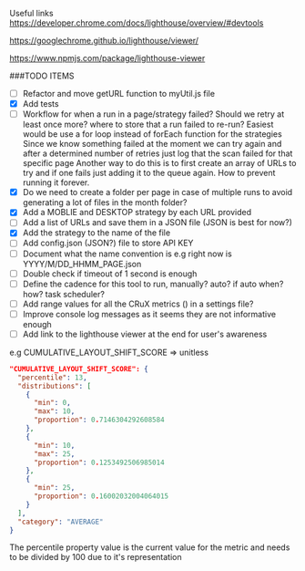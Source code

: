 Useful links
https://developer.chrome.com/docs/lighthouse/overview/#devtools

https://googlechrome.github.io/lighthouse/viewer/

https://www.npmjs.com/package/lighthouse-viewer


###TODO ITEMS
- [ ] Refactor and move getURL function to myUtil.js file
- [x] Add tests
- [ ] Workflow for when a run in a page/strategy failed?
  Should we retry at least once more? where to store that a run failed to re-run? 
  Easiest would be use a for loop instead of forEach function for the strategies
  Since we know something failed at the moment we can try again and after a determined number of retries just log that the scan failed for that specific page
  Another way to do this is to first create an array of URLs to try and if one fails just adding it to the queue again. How to prevent running it forever.
- [x] Do we need to create a folder per page in case of multiple runs to avoid generating a lot of files in the month folder?
- [x] Add a MOBLIE and DESKTOP strategy by each URL provided
- [ ] Add a list of URLs and save them in a JSON file (JSON is best for now?)
- [x] Add the strategy to the name of the file
- [ ] Add config.json (JSON?) file to store API KEY
- [ ] Document what the name convention is e.g right now is YYYY/M/DD_HHMM_PAGE.json
- [ ] Double check if timeout of 1 second is enough
- [ ] Define the cadence for this tool to run, manually? auto? if auto when? how? task scheduler?
- [ ] Add range values for all the CRuX metrics () in a settings file?
- [ ] Improve console log messages as it seems they are not informative enough
- [ ] Add link to the lighthouse viewer at the end for user's awareness

e.g CUMULATIVE_LAYOUT_SHIFT_SCORE => unitless 
```json
"CUMULATIVE_LAYOUT_SHIFT_SCORE": {
  "percentile": 13,
  "distributions": [
    {
      "min": 0,
      "max": 10,
      "proportion": 0.7146304292608584
    },
    {
      "min": 10,
      "max": 25,
      "proportion": 0.1253492506985014
    },
    {
      "min": 25,
      "proportion": 0.16002032004064015
    }
  ],
  "category": "AVERAGE"
}
```
The percentile property value is the current value for the metric and needs to be divided by 100 due to it's representation